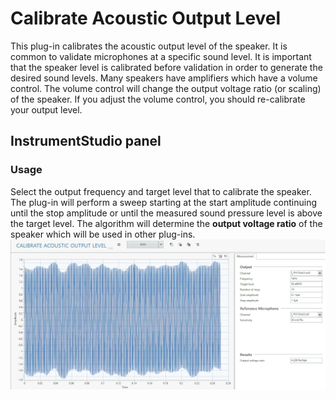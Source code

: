 # Calibrate Acoustic Output Level

This plug-in calibrates the acoustic output level of the speaker. It is common to validate microphones at a specific sound level. It is important that the speaker level is calibrated before validation in order to generate the desired sound levels. Many speakers have amplifiers which have a volume control. The volume control will change the output voltage ratio (or scaling) of the speaker. If you adjust the volume control, you should re-calibrate your output level.

## InstrumentStudio panel

### Usage

Select the output frequency and target level that to calibrate the speaker. The plug-in will perform a sweep starting at the start amplitude continuing until the stop amplitude or until the measured sound pressure level is above the target level. The algorithm will determine the **output voltage ratio** of the speaker which will be used in other plug-ins.  
![InstrumentStudio panel](meas-images/calibrate-output-level.png)
